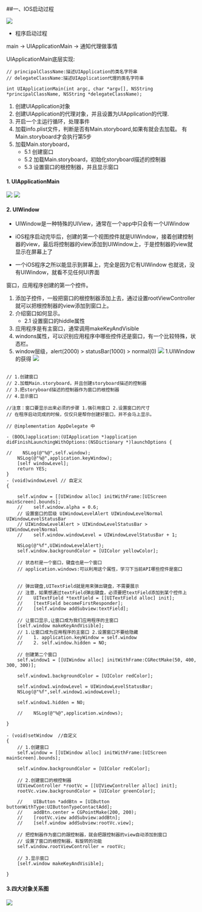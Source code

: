 ##一、IOS启动过程

![](./ios-start.png)
- 程序启动过程

main -> UIApplicationMain -> 通知代理做事情


UIApplicationMain底层实现:
```objc
// principalClassName:描述UIApplication的类名字符串
// delegateClassName:描述UIApplication代理的类名字符串

int UIApplicationMain(int argc, char *argv[], NSString *principalClassName, NSString *delegateClassName);
```
1. 创建UIApplication对象
2. 创建UIApplication的代理对象，并且设置为UIApplication的代理.
3. 开启一个主运行循环，处理事件
4. 加载info.plist文件，判断是否有Main.storyboard,如果有就会去加载。
有Main.storyboard才会执行第5步
5. 加载Main.storyboard，
    - 5.1 创建窗口
    - 5.2 加载Main.storyboard，初始化storyboard描述的控制器
    - 5.3 设置窗口的根控制器，并且显示窗口

#### 1. UIApplicationMain
![](./UIApplicationMain.png)
![](./UIApplicationMain2.png)


#### 2. UIWindow
-  UIWindow是一种特殊的UIView，通常在一个app中只会有一个UIWindow

- iOS程序启动完毕后，创建的第一个视图控件就是UIWindow，接着创建控制器的view，最后将控制器的view添加到UIWindow上，于是控制器的view就显示在屏幕上了

- 一个iOS程序之所以能显示到屏幕上，完全是因为它有UIWindow
    也就说，没有UIWindow，就看不见任何UI界面

窗口，应用程序创建的第一个控件。
1. 添加子控件，一般把窗口的根控制器添加上去，通过设置rootViewController就可以把根控制器的view添加到窗口上。
2. 介绍窗口如何显示。
    - 2.1 设置窗口的hiddle属性
3. 应用程序是有主窗口，通常调用makeKeyAndVisible
4. windons属性，可以识别应用程序中哪些控件还是窗口，有一个比较特殊，状态栏。
5. window层级，alert(2000) > statusBar(1000) > normal(0)
![](./UIWindow1.png)
1.UIWindow的获得
![](./UIWindow2.png)

```objc

// 1.创建窗口
// 2.加载Main.storyboard，并且创建storyboard描述的控制器
// 3.把storyboard描述的控制器作为窗口的根控制器
// 4.显示窗口

//注意：窗口要显示出来必须的步骤 1.强引用窗口 2.设置窗口的尺寸
// 在程序启动完成的时候，仅仅只是帮你创建好窗口，并不会马上显示。

// @implementation AppDelegate 中

- (BOOL)application:(UIApplication *)application didFinishLaunchingWithOptions:(NSDictionary *)launchOptions {

//    NSLog(@"%@",self.window);
    NSLog(@"%@",application.keyWindow);
    [self windowLevel];
    return YES;
}
- (void)windowLevel // 自定义
{

    self.window = [[UIWindow alloc] initWithFrame:[UIScreen mainScreen].bounds];
    //    self.window.alpha = 0.6;
    // 设置窗口的层级 UIWindowLevelAlert UIWindowLevelNormal UIWindowLevelStatusBar
    // UIWindowLevelAlert > UIWindowLevelStatusBar > UIWindowLevelNormal
    //    self.window.windowLevel = UIWindowLevelStatusBar + 1;

    NSLog(@"%f",UIWindowLevelAlert);
    self.window.backgroundColor = [UIColor yellowColor];

    // 状态栏是一个窗口，键盘也是一个窗口
    // application.windows:可以利用这个属性，学习下当前API哪些控件是窗口


    // 弹出键盘,UITextField就是用来弹出键盘，不需要展示
    // 注意，如果想通过textField弹出键盘，必须要把textField添加到某个控件上
    //    UITextField *textField = [[UITextField alloc] init];
    //    [textField becomeFirstResponder];
    //    [self.window addSubview:textField];

    // 让窗口显示,让窗口成为我们应用程序的主窗口
    [self.window makeKeyAndVisible];
    // 1.让窗口成为应用程序的主窗口 2.设置窗口不要给隐藏
    //    1. application.keyWindow = self.window
    //    2. self.window.hidden = NO;

    // 创建第二个窗口
    self.window1 = [[UIWindow alloc] initWithFrame:CGRectMake(50, 400, 300, 300)];

    self.window1.backgroundColor = [UIColor redColor];

    self.window1.windowLevel = UIWindowLevelStatusBar;
    NSLog(@"%f",self.window1.windowLevel);

    self.window1.hidden = NO;

    //    NSLog(@"%@",application.windows);

}

- (void)setWindow  //自定义
{
    // 1.创建窗口
    self.window = [[UIWindow alloc] initWithFrame:[UIScreen mainScreen].bounds];

    self.window.backgroundColor = [UIColor redColor];

    // 2.创建窗口的根控制器
    UIViewController *rootVc = [[UIViewController alloc] init];
    rootVc.view.backgroundColor = [UIColor greenColor];

    //    UIButton *addBtn = [UIButton buttonWithType:UIButtonTypeContactAdd];
    //    addBtn.center = CGPointMake(200, 200);
    //    [rootVc.view addSubview:addBtn];
    //    [self.window addSubview:rootVc.view];

    // 把控制器作为窗口的跟控制器，就会把跟控制器的view自动添加到窗口
    // 设置了窗口的根控制器，有旋转的功能
    self.window.rootViewController = rootVc;

    // 3.显示窗口
    [self.window makeKeyAndVisible];

}
```
#### 3.四大对象关系图
![](./relation.png)

